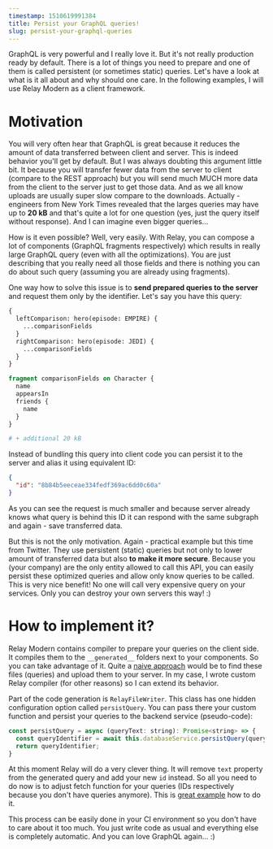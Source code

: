 ```yaml
---
timestamp: 1510619991384
title: Persist your GraphQL queries!
slug: persist-your-graphql-queries
---
```

GraphQL is very powerful and I really love it. But it's not really production ready by default. There is a lot of things you need to prepare and one of them is called persistent (or sometimes static) queries. Let's have a look at what is it all about and why should one care. In the following examples, I will use Relay Modern as a client framework.

# Motivation
You will very often hear that GraphQL is great because it reduces the amount of data transferred between client and server. This is indeed behavior you'll get by default. But I was always doubting this argument little bit. It because you will transfer fewer data from the server to client (compare to the REST approach) but you will send much MUCH more data from the client to the server just to get those data. And as we all know uploads are usually super slow compare to the downloads. Actually - engineers from New York Times revealed that the larges queries may have up to **20 kB** and that's quite a lot for one question (yes, just the query itself without response). And I can imagine even bigger queries...

How is it even possible? Well, very easily. With Relay, you can compose a lot of components (GraphQL fragments respectively) which results in really large GraphQL query (even with all the optimizations). You are just describing that you really need all those fields and there is nothing you can do about such query (assuming you are already using fragments).

One way how to solve this issue is to **send prepared queries to the server** and request them only by the identifier. Let's say you have this query:

```graphql
{
  leftComparison: hero(episode: EMPIRE) {
    ...comparisonFields
  }
  rightComparison: hero(episode: JEDI) {
    ...comparisonFields
  }
}

fragment comparisonFields on Character {
  name
  appearsIn
  friends {
    name
  }
}

# + additional 20 kB
```

Instead of bundling this query into client code you can persist it to the server and alias it using equivalent ID:

```json
{
  "id": "8b84b5eeceae334fedf369ac6dd0c60a"
}
```

As you can see the request is much smaller and because server already knows what query is behind this ID it can respond with the same subgraph and again - save transferred data.

But this is not the only motivation. Again - practical example but this time from Twitter. They use persistent (static) queries but not only to lower amount of transferred data but also **to make it more secure**. Because you (your company) are the only entity allowed to call this API, you can easily persist these optimized queries and allow only know queries to be called. This is very nice benefit! No one will call very expensive query on your services. Only you can destroy your own servers this way! :)

# How to implement it?
Relay Modern contains compiler to prepare your queries on the client side. It compiles them to the `__generated__` folders next to your components. So you can take advantage of it. Quite a [naive approach](https://github.com/staylor/graphql-wordpress/blob/master/packages/relay-wordpress/tools/persistedQueries.js) would be to find these files (queries) and upload them to your server. In my case, I wrote custom Relay compiler (for other reasons) so I can extend its behavior.

Part of the code generation is `RelayFileWriter`. This class has one hidden configuration option called `persistQuery`. You can pass there your custom function and persist your queries to the backend service (pseudo-code):

```js
const persistQuery = async (queryText: string): Promise<string> => {
  const queryIdentifier = await this.databaseService.persistQuery(queryText);
  return queryIdentifier;
}
```

At this moment Relay will do a very clever thing. It will remove `text` property from the generated query and add your new `id` instead. So all you need to do now is to adjust fetch function for your queries (IDs respectively because you don't have queries anymore). This is [great example](https://github.com/staylor/graphql-wordpress/blob/master/packages/relay-wordpress/src/relay/fetcher.js) how to do it.

This process can be easily done in your CI environment so you don't have to care about it too much. You just write code as usual and everything else is completely automatic. And you can love GraphQL again... :)
